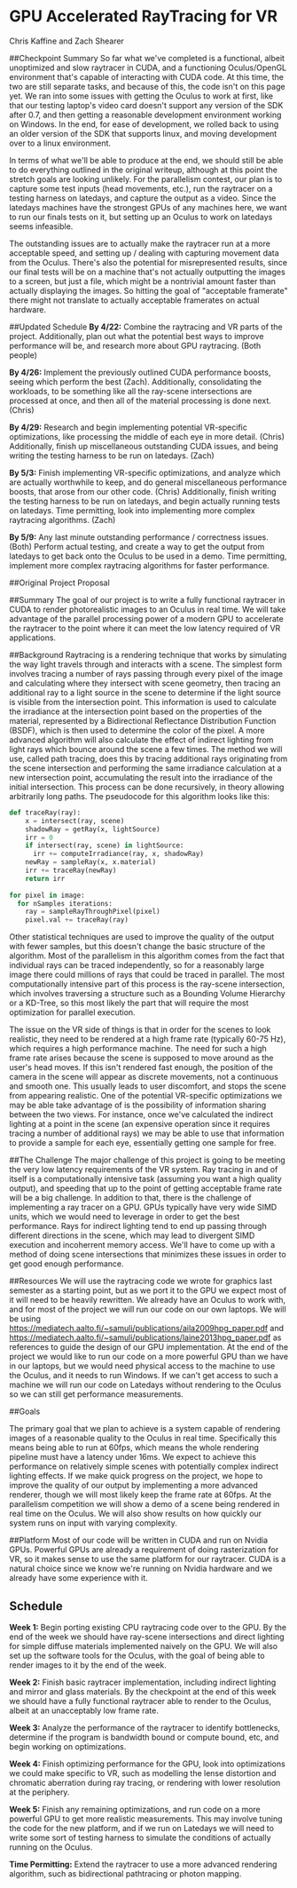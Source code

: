 # GPU Accelerated RayTracing for VR
Chris Kaffine and Zach Shearer

##Checkpoint Summary
So far what we've completed is a functional, albeit unoptimized and slow raytracer in CUDA, and a functioning Oculus/OpenGL environment that's capable of interacting with CUDA code. At this time, the two are still separate tasks, and because of this, the code isn't on this page yet. We ran into some issues with getting the Oculus to work at first, like that our testing laptop's video card doesn't support any version of the SDK after 0.7, and then getting a reasonable development environment working on Windows. In the end, for ease of development, we rolled back to using an older version of the SDK that supports linux, and moving development over to a linux environment.

In terms of what we'll be able to produce at the end, we should still be able to do everything outlined in the original writeup, although at this point the stretch goals are looking unlikely. For the parallelism contest, our plan is to capture some test inputs (head movements, etc.), run the raytracer on a testing harness on latedays, and capture the output as a video. Since the latedays machines have the strongest GPUs of any machines here, we want to run our finals tests on it, but setting up an Oculus to work on latedays seems infeasible.

The outstanding issues are to actually make the raytracer run at a more acceptable speed, and setting up / dealing with capturing movement data from the Oculus. There's also the potential for misrepresented results, since our final tests will be on a machine that's not actually outputting the images to a screen, but just a file, which might be a nontrivial amount faster than actually displaying the images. So hitting the goal of "acceptable framerate" there might not translate to actually acceptable framerates on actual hardware.

##Updated Schedule
**By 4/22:** Combine the raytracing and VR parts of the project. Additionally, plan out what the potential best ways to improve performance will be, and research more about GPU raytracing. (Both people)

**By 4/26:** Implement the previously outlined CUDA performance boosts, seeing which perform the best (Zach). Additionally, consolidating the workloads, to be something like all the ray-scene intersections are processed at once, and then all of the material processing is done next. (Chris)

**By 4/29:** Research and begin implementing potential VR-specific optimizations, like processing the middle of each eye in more detail. (Chris) Additionally, finish up miscellaneous outstanding CUDA issues, and being writing the testing harness to be run on latedays. (Zach)

**By 5/3:** Finish implementing VR-specific optimizations, and analyze which are actually worthwhile to keep, and do general miscellaneous performance boosts, that arose from our other code. (Chris) Additionally, finish writing the testing harness to be run on latedays, and begin actually running tests on latedays. Time permitting, look into implementing more complex raytracing algorithms. (Zach)

**By 5/9:** Any last minute outstanding performance / correctness issues. (Both) Perform actual testing, and create a way to get the output from latedays to get back onto the Oculus to be used in a demo. Time permitting, implement more complex raytracing algorithms for faster performance.

##Original Project Proposal

##Summary
The goal of our project is to write a fully functional raytracer in CUDA to render photorealistic images to an Oculus in real time. We will take advantage of the parallel processing power of a modern GPU to accelerate the raytracer to the point where it can meet the low latency required of VR applications.

##Background
Raytracing is a rendering technique that works by simulating the way light travels through and interacts with a scene. The simplest form involves tracing a number of rays passing through every pixel of the image and calculating where they intersect with scene geometry, then tracing an additional ray to a light source in the scene to determine if the light source is visible from the intersection point. This information is used to calculate the irradiance at the intersection point based on the properties of the material, represented by a Bidirectional Reflectance Distribution Function (BSDF), which is then used to determine the color of the pixel. A more advanced algorithm will also calculate the effect of indirect lighting from light rays which bounce around the scene a few times. The method we will use, called path tracing, does this by tracing additional rays originating from the scene intersection and performing the same irradiance calculation at a new intersection point, accumulating the result into the irradiance of the initial intersection. This process can be done recursively, in theory allowing arbitrarily long paths. The pseudocode for this algorithm looks like this:

```python
def traceRay(ray):
    x = intersect(ray, scene)
    shadowRay = getRay(x, lightSource)
    irr = 0
    if intersect(ray, scene) in lightSource:
      irr += computeIrradiance(ray, x, shadowRay)
    newRay = sampleRay(x, x.material)
    irr += traceRay(newRay)
    return irr
    
for pixel in image:
  for nSamples iterations:
    ray = sampleRayThroughPixel(pixel)
    pixel.val += traceRay(ray)
```

Other statistical techniques are used to improve the quality of the output with fewer samples, but this doesn't change the basic structure of the algorithm. Most of the parallelism in this algorithm comes from the fact that individual rays can be traced independently, so for a reasonably large image there could millions of rays that could be traced in parallel. The most computationally intensive part of this process is the ray-scene intersection, which involves traversing a structure such as a Bounding Volume Hierarchy or a KD-Tree, so this most likely the part that will require the most optimization for parallel execution.

The issue on the VR side of things is that in order for the scenes to look realistic, they need to be rendered at a high frame rate (typically 60-75 Hz), which requires a high performance machine. The need for such a high frame rate arises because the scene is supposed to move around as the user's head moves. If this isn't rendered fast enough, the position of the camera in the scene will appear as discrete movements, not a continuous and smooth one. This usually leads to user discomfort, and stops the scene from appearing realistic. One of the potential VR-specific optimizations we may be able take advantage of is the possibility of information sharing between the two views. For instance, once we've calculated the indirect lighting at a point in the scene (an expensive operation since it requires tracing a number of additional rays) we may be able to use that information to provide a sample for each eye, essentially getting one sample for free.

##The Challenge
The major challenge of this project is going to be meeting the very low latency requirements of the VR system. Ray tracing in and of itself is a computationally intensive task (assuming you want a high quality output), and speeding that up to the point of getting acceptable frame rate will be a big challenge. In addition to that, there is the challenge of implementing a ray tracer on a GPU. GPUs typically have very wide SIMD units, which we would need to leverage in order to get the best performance. Rays for indirect lighting tend to end up passing through different directions in the scene, which may lead to divergent SIMD execution and incoherrent memory access. We'll have to come up with a method of doing scene intersections that minimizes these issues in order to get good enough performance.

##Resources
We will use the raytracing code we wrote for graphics last semester as a starting point, but as we port it to the GPU we
expect most of it will need to be heavily rewritten. We already have an Oculus to work with, and for most of the project we
will run our code on our own laptops. We will be using https://mediatech.aalto.fi/~samuli/publications/aila2009hpg_paper.pdf and https://mediatech.aalto.fi/~samuli/publications/laine2013hpg_paper.pdf as references to guide the design of our GPU implementation. At the end of the project we would like to run our code on a more powerful GPU than we have in our laptops, but we would need physical access to the machine to use the Oculus, and it needs to run Windows. If we can't get access to such a machine we will run our code on Latedays without rendering to the Oculus so we can still get performance measurements.

##Goals

The primary goal that we plan to achieve is a system capable of rendering images of a reasonable quality to the Oculus in real time. Specifically this means being able to run at 60fps, which means the whole rendering pipeline must have a latency under 16ms. We expect to achieve this performance on relatively simple scenes with potentially complex indirect lighting effects. If we make quick progress on the project, we hope to improve the quality of our output by implementing a more advanced renderer, though we will most likely keep the frame rate at 60fps. At the parallelism competition we will show a demo of a scene being rendered in real time on the Oculus. We will also show results on how quickly our system runs on input with varying complexity.

##Platform
Most of our code will be written in CUDA and run on Nvidia GPUs. Powerful GPUs are already a requirement of doing rasterization for VR, so it makes sense to use the same platform for our raytracer. CUDA is a natural choice since we know we're running on Nvidia hardware and we already have some experience with it.

## Schedule

**Week 1:** Begin porting existing CPU raytracing code over to the GPU. By the end of the week we should have ray-scene 
intersections and direct lighting for simple diffuse materials implemented naively on the GPU. We will also set up the
software tools for the Oculus, with the goal of being able to render images to it by the end of the week.

**Week 2:** Finish basic raytracer implementation, including indirect lighting and mirror and glass materials. By the
checkpoint at the end of this week we should have a fully functional raytracer able to render to the Oculus, albeit at an
unacceptably low frame rate.

**Week 3:** Analyze the performance of the raytracer to identify bottlenecks, determine if the program is bandwidth bound or
compute bound, etc, and begin working on optimizations.

**Week 4:** Finish optimizing performance for the GPU, look into optimizations we could make specific to VR, such as modelling
the lense distortion and chromatic aberration during ray tracing, or rendering with lower resolution at the periphery.

**Week 5:** Finish any remaining optimizations, and run code on a more powerful GPU to get more realistic measurements. This
may involve tuning the code for the new platform, and if we run on Latedays we will need to write some sort of testing harness
to simulate the conditions of actually running on the Oculus.

**Time Permitting:** Extend the raytracer to use a more advanced rendering algorithm, such as bidirectional pathtracing or
photon mapping.
